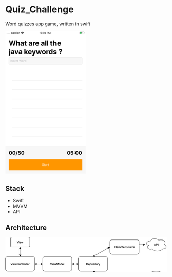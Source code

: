 # Quiz_Challenge
Word quizzes app game, written in swift

<p>
  <img width="250px" src="https://raw.githubusercontent.com/granhokain/Quiz_Challenge/development/screenshots/Simulator Screen Shot - iPhone 8 - 2019-10-06 at 17.30.43.png">
</p>

## Stack

- Swift
- MVVM
- API

## Architecture

<p>
  <img src="https://raw.githubusercontent.com/granhokain/Quiz_Challenge/development/screenshots/architecture.png">
</p>
